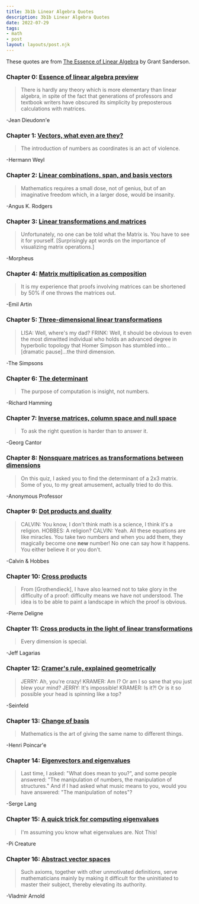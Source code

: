 ```yaml
---
title: 3b1b Linear Algebra Quotes
description: 3b1b Linear Algebra Quotes
date: 2022-07-29
tags:
- math
- post
layout: layouts/post.njk
---
```




These quotes are from [The Essence of Linear Algebra](https://www.3blue1brown.com/topics/linear-algebra)  by Grant Sanderson.

### Chapter 0: [Essence of linear algebra preview](https://www.3blue1brown.com/lessons/eola-preview)
> There is hardly any theory which is more elementary  than linear algebra, in spite of the fact that generations  of professors and textbook writers have obscured its  simplicity by preposterous calculations with matrices.

-Jean Dieudonn'e
### Chapter 1: [Vectors, what even are they?](https://www.3blue1brown.com/lessons/vectors)
> The introduction of numbers as coordinates is an act of violence.

-Hermann Weyl
### Chapter 2: [Linear combinations, span, and basis vectors](https://www.3blue1brown.com/lessons/span)
> Mathematics requires a small dose, not of genius, but of an imaginative freedom which, in a larger dose, would be insanity.

-Angus K. Rodgers
### Chapter 3: [Linear transformations and matrices](https://www.3blue1brown.com/lessons/linear-transformations)
> Unfortunately, no one can be told what the Matrix is. You have to see it for yourself. [Surprisingly apt words on the importance of visualizing matrix operations.]

-Morpheus
### Chapter 4: [Matrix multiplication as composition](https://www.3blue1brown.com/lessons/matrix-multiplication)
> It is my experience that proofs involving matrices can be shortened by 50% if one throws the matrices out.

-Emil Artin
### Chapter 5: [Three-dimensional linear transformations](https://www.3blue1brown.com/lessons/3d-transformations)
> LISA: Well, where's my dad? 
FRINK: Well, it should be obvious to even the most  dimwitted individual who holds an advanced degree  in hyperbolic topology that Homer Simpson has stumbled into...[dramatic pause]...the third dimension.

-The Simpsons
### Chapter 6: [The determinant](https://www.3blue1brown.com/lessons/determinant)
> The purpose of computation is insight, not numbers.

-Richard Hamming
### Chapter 7: [Inverse matrices, column space and null space](https://www.3blue1brown.com/lessons/inverse-matrices)
> To ask the right question is harder than to answer it.

-Georg Cantor
### Chapter 8: [Nonsquare matrices as transformations between dimensions](https://www.3blue1brown.com/lessons/nonsquare-matrices)
> On this quiz, I asked you to find the determinant of a
2x3 matrix.
Some of you, to my great amusement, actually tried to do this.

-Anonymous Professor
### Chapter 9: [Dot products and duality](https://www.3blue1brown.com/lessons/dot-products)
> CALVIN: You know, I don't think math is a science, I think it's a religion.
HOBBES: A religion?
CALVIN: Yeah. All these equations are like miracles. You take two numbers and when you add them, they magically become one **new** number! No one can say how it happens. You either believe it or you don't.

-Calvin & Hobbes

### Chapter 10: [Cross products](https://www.3blue1brown.com/lessons/cross-products)
> From [Grothendieck], I have also learned not to take glory in the difficulty of a proof: difficulty means we have not understood. The idea is to be able to paint a landscape in which the proof is obvious.

-Pierre Deligne
### Chapter 11: [Cross products in the light of linear transformations](https://www.3blue1brown.com/lessons/cross-products-extended)
> Every dimension is special.

-Jeff Lagarias
### Chapter 12: [Cramer's rule, explained geometrically](https://www.3blue1brown.com/lessons/cramers-rule)
> JERRY: Ah, you're crazy!
> KRAMER: Am I? Or am I so sane that you just blew your mind?
> JERRY: It's impossible!
> KRAMER: Is it?! Or is it so possible your head is spinning like a top?

-Seinfeld
### Chapter 13: [Change of basis](https://www.3blue1brown.com/lessons/change-of-basis)
> Mathematics is the art of giving the same name to different things.

-Henri Poincar'e
### Chapter 14: [Eigenvectors and eigenvalues](https://www.3blue1brown.com/lessons/eigenvalues)
> Last time, I asked: "What does mean to you?", and some people answered: "The manipulation of numbers, the manipulation of structures." And if I had asked what music means to you, would you have answered: "The manipulation of notes"?

-Serge Lang
### Chapter 15: [A quick trick for computing eigenvalues](https://www.3blue1brown.com/lessons/quick-eigen)
> I'm assuming you know what eigenvalues are. Not This!

-Pi Creature 
### Chapter 16: [Abstract vector spaces](https://www.3blue1brown.com/lessons/abstract-vector-spaces)
> Such axioms, together with other unmotivated definitions, serve mathematicians mainly by making it difficult for the uninitiated to master their subject, thereby elevating its authority.

-Vladmir Arnold